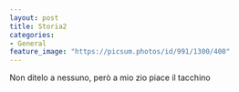 ```yaml
---
layout: post
title: Storia2
categories:
- General
feature_image: "https://picsum.photos/id/991/1300/400"
---
```


Non ditelo a nessuno, però a mio zio piace il tacchino
